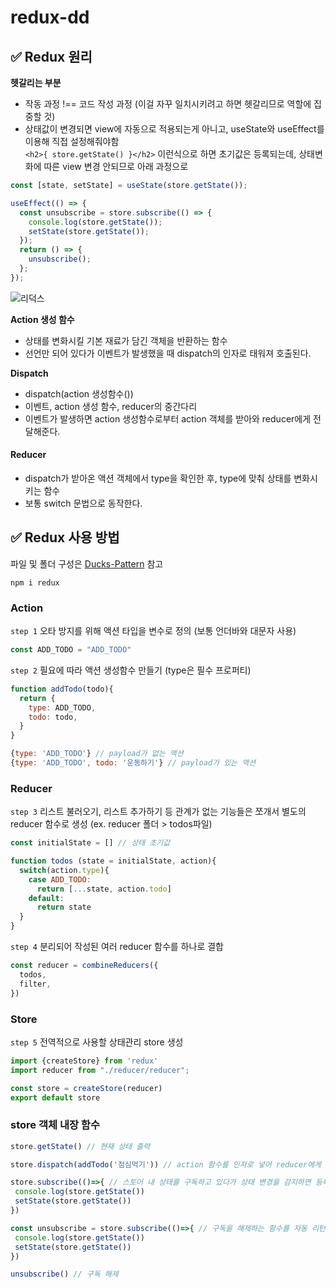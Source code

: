 # redux-dd



## ✅ Redux 원리

**헷갈리는 부분**

* 작동 과정 !== 코드 작성 과정 (이걸 자꾸 일치시키려고 하면 헷갈리므로 역할에 집중할 것)
* 상태값이 변경되면 view에 자동으로 적용되는게 아니고, useState와 useEffect를 이용해 직접 설정해줘야함\
  `<h2>{ store.getState() }</h2>` 이런식으로 하면 초기값은 등록되는데, 상태변화에 따른 view 변경 안되므로 아래 과정으로

```js
const [state, setState] = useState(store.getState());
```

```js
useEffect(() => {
  const unsubscribe = store.subscribe(() => {
    console.log(store.getState());
    setState(store.getState());
  });
  return () => {
    unsubscribe();
  };
});
```

![리덕스](https://miro.medium.com/max/724/0\*Xr19JdGptaWdGKFe.gif)

**Action 생성 함수**

* 상태를 변화시킬 기본 재료가 담긴 객체을 반환하는 함수
* 선언만 되어 있다가 이벤트가 발생했을 때 dispatch의 인자로 태워져 호출된다.

**Dispatch**

* dispatch(action 생성함수())
* 이벤트, action 생성 함수, reducer의 중간다리
* 이벤트가 발생하면 action 생성함수로부터 action 객체를 받아와 reducer에게 전달해준다.

#### Reducer

* dispatch가 받아온 액션 객체에서 type을 확인한 후, type에 맞춰 상태를 변화시키는 함수
* 보통 switch 문법으로 동작한다.

## ✅ Redux 사용 방법

파일 및 폴더 구성은 [Ducks-Pattern](https://github.com/JisuPark/ducks-modular-redux) 참고

```
npm i redux
```

### Action

`step 1` 오타 방지를 위해 액션 타입을 변수로 정의 (보통 언더바와 대문자 사용)

```js
const ADD_TODO = "ADD_TODO"
```

`step 2` 필요에 따라 액션 생성함수 만들기 (type은 필수 프로퍼티)

```js
function addTodo(todo){
  return {
    type: ADD_TODO,
    todo: todo,
  }
}
```

```js
{type: 'ADD_TODO'} // payload가 없는 액션
{type: 'ADD_TODO', todo: '운동하기'} // payload가 있는 액션
```

### Reducer

`step 3` 리스트 불러오기, 리스트 추가하기 등 관계가 없는 기능들은 쪼개서 별도의 reducer 함수로 생성 (ex. reducer 폴더 > todos파일)

```js
const initialState = [] // 상태 초기값

function todos (state = initialState, action){
  switch(action.type){
    case ADD_TODO:
      return [...state, action.todo]
    default:
      return state
  }
}
```

`step 4` 분리되어 작성된 여러 reducer 함수를 하나로 결합

```js
const reducer = combineReducers({
  todos, 
  filter,
})
```

### Store

`step 5` 전역적으로 사용할 상태관리 store 생성

```js
import {createStore} from 'redux'
import reducer from "./reducer/reducer";

const store = createStore(reducer)
export default store
```

### store 객체 내장 함수

```js
store.getState() // 현재 상태 출력
```

```js
store.dispatch(addTodo('점심먹기')) // action 함수를 인자로 넣어 reducer에게 상태 변경 요청
```

```js
store.subscribe(()=>{ // 스토어 내 상태를 구독하고 있다가 상태 변경을 감지하면 등록된 함수를 호출
 console.log(store.getState())
 setState(store.getState())
})  
```

```js
const unsubscribe = store.subscribe(()=>{ // 구독을 해제하는 함수를 자동 리턴하므로, 변수로 받아 활용할 수 있다.
 console.log(store.getState())
 setState(store.getState())
})  

unsubscribe() // 구독 해제
```
